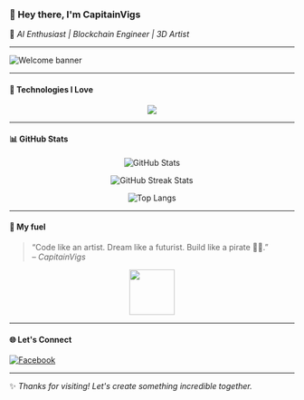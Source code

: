 ### 👋 Hey there, I'm **CapitainVigs**

🚀 *AI Enthusiast | Blockchain Engineer | 3D Artist*

---

![Welcome banner](https://readme-typing-svg.demolab.com?font=Fira+Code&pause=1000&color=36BCF7&vCenter=true&width=435&lines=Crafting+Futures+with+Code+%F0%9F%94%A5;Blockchain+Builder+%E2%9C%A8+AI+Dreamer+%E2%9C%8C%EF%B8%8F;3D+Designer+in+Blender+%F0%9F%96%A8%EF%B8%8F%F0%9F%92%A8)

---

#### 🧠 Technologies I Love

<p align="center">
  <img src="https://skillicons.dev/icons?i=python,react,solidity,blender" />
</p>

---

#### 📊 GitHub Stats

<p align="center">
  <img src="https://github-readme-stats.vercel.app/api?username=CapitainVigs&show_icons=true&theme=radical" alt="GitHub Stats"/>
</p>

<p align="center">
  <img src="https://github-readme-streak-stats.herokuapp.com?user=CapitainVigs&theme=radical" alt="GitHub Streak Stats"/>
</p>

<p align="center">
  <img src="https://github-readme-stats.vercel.app/api/top-langs/?username=CapitainVigs&layout=compact&theme=radical" alt="Top Langs" />
</p>

---

#### 💬 My fuel

> “Code like an artist. Dream like a futurist. Build like a pirate 🏴‍☠️.”  
> *– CapitainVigs*

<p align="center">
  <img src="https://media.giphy.com/media/hvRJCLFzcasrR4ia7z/giphy.gif" width="80" />
</p>

---

#### 🌐 Let's Connect

[![Facebook](https://img.shields.io/badge/Facebook-1877F2?style=for-the-badge&logo=facebook&logoColor=white)](https://facebook.com)

---

✨ _Thanks for visiting! Let's create something incredible together._
